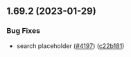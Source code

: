 ## 1.69.2 (2023-01-29)


### Bug Fixes

* search placeholder ([#4197](https://github.com/EddieHubCommunity/LinkFree/issues/4197)) ([c22b181](https://github.com/EddieHubCommunity/LinkFree/commit/c22b181c34b89d527f070d8f9cf68d8f74f36686))

